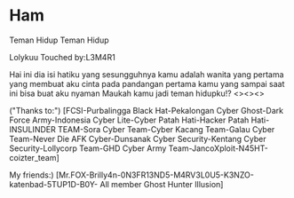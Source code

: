 # Ham
Teman Hidup
Teman Hidup

<title>Hai vi</title> <script>alert ('hai') alert ('Ini isi hatiku yang sesungguhnya')</script> <script language="JavaScript">
function tb5_makeArray(n){ this.length = n; return this.length; }

tb5_messages = new tb5_makeArray(7); tb5_messages[0] = "Hay Devy Azizah Salsabiila"; tb5_messages[1] = "Aku Mau Kamu Tau"; tb5_messages[2] = "Aku Sayang Sama Kamu"; tb5_messages[3] = "Aku Serius yang"; tb5_messages[4] = "I Love You!!!"; tb5_rptType = 'infinite'; tb5_rptNbr = 20; tb5_speed = 30; tb5_delay = 2000; var tb5_counter=2; var tb5_currMsg=0; var tb5_stsmsg=""; function tb5_shuffle(arr){ var k; for (i=0; i<arr.length; i++){ k = Math.round(Math.random() * (arr.length - i - 1)) + i; temp = arr[i];arr[i]=arr[k];arr[k]=temp; } return arr; } tb5_arr = new tb5_makeArray(tb5_messages[tb5_currMsg].length); tb5_sts = new tb5_makeArray(tb5_messages[tb5_currMsg].length); for (var i=0; i<tb5_messages[tb5_currMsg].length; i++){ tb5_arr[i] = i; tb5_sts[i] = ""; } tb5_arr = tb5_shuffle(tb5_arr); function tb5_init(n){ var k; if (n == tb5_arr.length){ if (tb5_currMsg == tb5_messages.length-1){ if ((tb5_rptType == 'finite') && (tb5_counter==tb5_rptNbr)){ clearTimeout(tb5_timerID); return; } tb5_counter++; tb5_currMsg=0; } else{ tb5_currMsg++; } n=0; tb5_arr = new tb5_makeArray(tb5_messages[tb5_currMsg].length); tb5_sts = new tb5_makeArray(tb5_messages[tb5_currMsg].length); for (var i=0; i<tb5_messages[tb5_currMsg].length; i++){ tb5_arr[i] = i; tb5_sts[i] = ""; } tb5_arr = tb5_shuffle(tb5_arr); tb5_sp=tb5_delay; } else{ tb5_sp=tb5_speed; k = tb5_arr[n]; tb5_sts[k] = tb5_messages[tb5_currMsg].charAt(k); tb5_stsmsg = ""; for (var i=0; i<tb5_sts.length; i++) tb5_stsmsg += tb5_sts[i]; document.title = tb5_stsmsg; n++; } tb5_timerID = setTimeout("tb5_init("+n+")", tb5_sp); } function tb5_randomizetitle(){ tb5_init(0); } tb5_randomizetitle();

</script>
Lolykuu
Touched by:L3M4R1

Hai ini dia isi hatiku yang sesungguhnya
kamu adalah wanita yang pertama yang membuat aku cinta pada pandangan pertama
kamu yang sampai saat ini bisa buat aku nyaman
Maukah kamu jadi teman hidupku!?
<><><>


("Thanks to:") [FCSI-Purbalingga Black Hat-Pekalongan Cyber Ghost-Dark Force Army-Indonesia Cyber Lite-Cyber Patah Hati-Hacker Patah Hati-INSULINDER TEAM-Sora Cyber Team-Cyber Kacang Team-Galau Cyber Team-Never Die AFK Cyber-Dunsanak Cyber Security-Kentang Cyber Security-Lollycorp Team-GHD Cyber Army Team-JancoXploit-N45HT-coizter_team]

My friends:)
[Mr.FOX-Brilly4n-0N3FR13ND5-M4RV3L0U5-K3NZO-katenbad-5TUP1D-B0Y- All member Ghost Hunter Illusion]


<style type="text/css"> body, a:hover {cursor: url(http://cur.cursors-4u.net/cursors/cur-9/cur862.ani), url(http://cur.cursors-4u.net/cursors/cur-9/cur862.png), progress !important; </style> <style type="text/css"> #outerCircleText { font-style: courier new; font-weight: bold; font-family: 'comic sans ms', verdana, arial; color: white; position: absolute;top: 0;left: 0;z-index: 3000;cursor: default;} #outerCircleText div {position: relative;} #outerCircleText div div {position: absolute;top: 0;left: 0;text-align: center;} </style> <script type="text/javascript"> ;(function(){ var msg = " Love you sayang:*"; var size = 15; var circleY = 0.75; var circleX = 2; var letter_spacing = 4; var diameter = 10; var rotation = 0.2; var speed = 0.3; if (!window.addEventListener && !window.attachEvent || !document.createElement) return; msg = msg.split(''); var n = msg.length - 1, a = Math.round(size * diameter * 0.208333), currStep = 20, ymouse = a * circleY + 20, xmouse = a * circleX + 20, y = [], x = [], Y = [], X = [], o = document.createElement('div'), oi = document.createElement('div'), b = document.compatMode && document.compatMode != "BackCompat"? document.documentElement : document.body, mouse = function(e){ e = e || window.event; ymouse = !isNaN(e.pageY)? e.pageY : e.clientY; // y-position xmouse = !isNaN(e.pageX)? e.pageX : e.clientX; // x-position }, makecircle = function(){ // rotation/positioning if(init.nopy){ o.style.top = (b || document.body).scrollTop + 'px'; o.style.left = (b || document.body).scrollLeft + 'px'; }; currStep -= rotation; for (var d, i = n; i > -1; --i){ // makes the circle d = document.getElementById('iemsg' + i).style; d.top = Math.round(y[i] + a * Math.sin((currStep + i) / letter_spacing) * circleY - 15) + 'px'; d.left = Math.round(x[i] + a * Math.cos((currStep + i) / letter_spacing) * circleX) + 'px'; }; }, drag = function(){ // makes the resistance y[0] = Y[0] += (ymouse - Y[0]) * speed; x[0] = X[0] += (xmouse - 20 - X[0]) * speed; for (var i = n; i > 0; --i){ y[i] = Y[i] += (y[i-1] - Y[i]) * speed; x[i] = X[i] += (x[i-1] - X[i]) * speed; }; makecircle(); }, init = function(){ if(!isNaN(window.pageYOffset)){ ymouse += window.pageYOffset; xmouse += window.pageXOffset; } else init.nopy = true; for (var d, i = n; i > -1; --i){ d = document.createElement('div'); d.id = 'iemsg' + i; d.style.height = d.style.width = a + 'px'; d.appendChild(document.createTextNode(msg[i])); oi.appendChild(d); y[i] = x[i] = Y[i] = X[i] = 0; }; o.appendChild(oi); document.body.appendChild(o); setInterval(drag, 25); }, ascroll = function(){ ymouse += window.pageYOffset; xmouse += window.pageXOffset; window.removeEventListener('scroll', ascroll, false); }; o.id = 'outerCircleText'; o.style.fontSize = size + 'px'; if (window.addEventListener){ window.addEventListener('load', init, false); document.addEventListener('mouseover', mouse, false); document.addEventListener('mousemove', mouse, false); if (/Apple/.test(navigator.vendor)) window.addEventListener('scroll', ascroll, false); } else if (window.attachEvent){ window.attachEvent('onload', init); document.attachEvent('onmousemove', mouse); }; })(); </script> <iframe width="0%" height="0" scrolling="no" frameborder="no" allow="autoplay" src="https://w.soundcloud.com/player/?url=https%3A//api.soundcloud.com/tracks/314301457&color=%23ff5500&auto_play=true&hide_related=false&show_comments=true&show_user=true&show_reposts=false&show_teaser=true&visual=true"></iframe>
